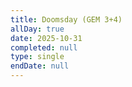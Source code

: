 ```yaml
---
title: Doomsday (GEM 3+4)
allDay: true
date: 2025-10-31
completed: null
type: single
endDate: null
---
```


